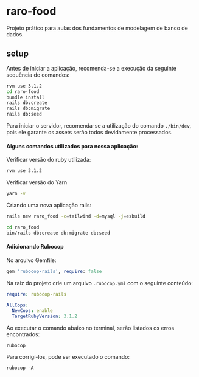 # raro-food

Projeto prático para aulas dos fundamentos de modelagem de banco de dados.

## setup

Antes de iniciar a aplicação, recomenda-se a execução da seguinte sequência de comandos:

```bash
rvm use 3.1.2
cd raro-food
bundle install
rails db:create
rails db:migrate
rails db:seed
```

Para iniciar o servidor, recomenda-se a utilização do comando `./bin/dev`, pois ele garante os assets serão todos devidamente processados.

#### Alguns comandos utilizados para nossa aplicação:

Verificar versão do ruby utilizada:

```bash
rvm use 3.1.2
```

Verificar versão do Yarn

```bash
yarn -v
```

Criando uma nova aplicação rails:

```bash
rails new raro_food -c=tailwind -d=mysql -j=esbuild
```

```bash
cd raro_food
bin/rails db:create db:migrate db:seed
```

#### Adicionando Rubocop

No arquivo Gemfile:

```ruby
gem 'rubocop-rails', require: false
```

Na raiz do projeto crie um arquivo `.rubocop.yml` com o seguinte conteúdo:

```yaml
require: rubocop-rails

AllCops:
  NewCops: enable
  TargetRubyVersion: 3.1.2
```

Ao executar o comando abaixo no terminal, serão listados os erros encontrados:

```
rubocop
```

Para corrigí-los, pode ser executado o comando:

```
rubocop -A
```
